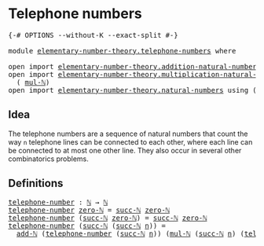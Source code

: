 # Telephone numbers

<pre class="Agda"><a id="30" class="Symbol">{-#</a> <a id="34" class="Keyword">OPTIONS</a> <a id="42" class="Pragma">--without-K</a> <a id="54" class="Pragma">--exact-split</a> <a id="68" class="Symbol">#-}</a>

<a id="73" class="Keyword">module</a> <a id="80" href="elementary-number-theory.telephone-numbers.html" class="Module">elementary-number-theory.telephone-numbers</a> <a id="123" class="Keyword">where</a>

<a id="130" class="Keyword">open</a> <a id="135" class="Keyword">import</a> <a id="142" href="elementary-number-theory.addition-natural-numbers.html" class="Module">elementary-number-theory.addition-natural-numbers</a> <a id="192" class="Keyword">using</a> <a id="198" class="Symbol">(</a><a id="199" href="elementary-number-theory.addition-natural-numbers.html#1160" class="Function">add-ℕ</a><a id="204" class="Symbol">)</a>
<a id="206" class="Keyword">open</a> <a id="211" class="Keyword">import</a> <a id="218" href="elementary-number-theory.multiplication-natural-numbers.html" class="Module">elementary-number-theory.multiplication-natural-numbers</a> <a id="274" class="Keyword">using</a>
  <a id="282" class="Symbol">(</a> <a id="284" href="elementary-number-theory.multiplication-natural-numbers.html#1354" class="Function">mul-ℕ</a><a id="289" class="Symbol">)</a>
<a id="291" class="Keyword">open</a> <a id="296" class="Keyword">import</a> <a id="303" href="elementary-number-theory.natural-numbers.html" class="Module">elementary-number-theory.natural-numbers</a> <a id="344" class="Keyword">using</a> <a id="350" class="Symbol">(</a><a id="351" href="elementary-number-theory.natural-numbers.html#1444" class="Datatype">ℕ</a><a id="352" class="Symbol">;</a> <a id="354" href="elementary-number-theory.natural-numbers.html#1465" class="InductiveConstructor">zero-ℕ</a><a id="360" class="Symbol">;</a> <a id="362" href="elementary-number-theory.natural-numbers.html#1478" class="InductiveConstructor">succ-ℕ</a><a id="368" class="Symbol">)</a>
</pre>
## Idea

The telephone numbers are a sequence of natural numbers that count the way `n` telephone lines can be connected to each other, where each line can be connected to at most one other line. They also occur in several other combinatorics problems.

## Definitions

<pre class="Agda"><a id="telephone-number"></a><a id="653" href="elementary-number-theory.telephone-numbers.html#653" class="Function">telephone-number</a> <a id="670" class="Symbol">:</a> <a id="672" href="elementary-number-theory.natural-numbers.html#1444" class="Datatype">ℕ</a> <a id="674" class="Symbol">→</a> <a id="676" href="elementary-number-theory.natural-numbers.html#1444" class="Datatype">ℕ</a>
<a id="678" href="elementary-number-theory.telephone-numbers.html#653" class="Function">telephone-number</a> <a id="695" href="elementary-number-theory.natural-numbers.html#1465" class="InductiveConstructor">zero-ℕ</a> <a id="702" class="Symbol">=</a> <a id="704" href="elementary-number-theory.natural-numbers.html#1478" class="InductiveConstructor">succ-ℕ</a> <a id="711" href="elementary-number-theory.natural-numbers.html#1465" class="InductiveConstructor">zero-ℕ</a>
<a id="718" href="elementary-number-theory.telephone-numbers.html#653" class="Function">telephone-number</a> <a id="735" class="Symbol">(</a><a id="736" href="elementary-number-theory.natural-numbers.html#1478" class="InductiveConstructor">succ-ℕ</a> <a id="743" href="elementary-number-theory.natural-numbers.html#1465" class="InductiveConstructor">zero-ℕ</a><a id="749" class="Symbol">)</a> <a id="751" class="Symbol">=</a> <a id="753" href="elementary-number-theory.natural-numbers.html#1478" class="InductiveConstructor">succ-ℕ</a> <a id="760" href="elementary-number-theory.natural-numbers.html#1465" class="InductiveConstructor">zero-ℕ</a>
<a id="767" href="elementary-number-theory.telephone-numbers.html#653" class="Function">telephone-number</a> <a id="784" class="Symbol">(</a><a id="785" href="elementary-number-theory.natural-numbers.html#1478" class="InductiveConstructor">succ-ℕ</a> <a id="792" class="Symbol">(</a><a id="793" href="elementary-number-theory.natural-numbers.html#1478" class="InductiveConstructor">succ-ℕ</a> <a id="800" href="elementary-number-theory.telephone-numbers.html#800" class="Bound">n</a><a id="801" class="Symbol">))</a> <a id="804" class="Symbol">=</a>
  <a id="808" href="elementary-number-theory.addition-natural-numbers.html#1160" class="Function">add-ℕ</a> <a id="814" class="Symbol">(</a><a id="815" href="elementary-number-theory.telephone-numbers.html#653" class="Function">telephone-number</a> <a id="832" class="Symbol">(</a><a id="833" href="elementary-number-theory.natural-numbers.html#1478" class="InductiveConstructor">succ-ℕ</a> <a id="840" href="elementary-number-theory.telephone-numbers.html#800" class="Bound">n</a><a id="841" class="Symbol">))</a> <a id="844" class="Symbol">(</a><a id="845" href="elementary-number-theory.multiplication-natural-numbers.html#1354" class="Function">mul-ℕ</a> <a id="851" class="Symbol">(</a><a id="852" href="elementary-number-theory.natural-numbers.html#1478" class="InductiveConstructor">succ-ℕ</a> <a id="859" href="elementary-number-theory.telephone-numbers.html#800" class="Bound">n</a><a id="860" class="Symbol">)</a> <a id="862" class="Symbol">(</a><a id="863" href="elementary-number-theory.telephone-numbers.html#653" class="Function">telephone-number</a> <a id="880" href="elementary-number-theory.telephone-numbers.html#800" class="Bound">n</a><a id="881" class="Symbol">))</a>
</pre>